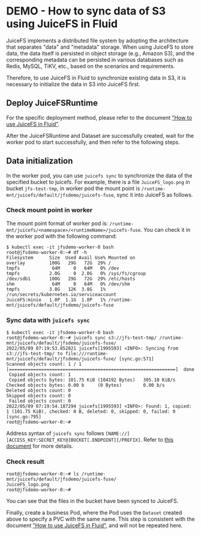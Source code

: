 # DEMO - How to sync data of S3 using JuiceFS in Fluid

JuiceFS implements a distributed file system by adopting the architecture that separates "data" and "metadata" storage.
When using JuiceFS to store data, the data itself is persisted in object storage (e.g., Amazon S3), and the
corresponding metadata can be persisted in various databases such as Redis, MySQL, TiKV, etc., based on the scenarios
and requirements.

Therefore, to use JuiceFS in Fluid to synchronize existing data in S3, it is necessary to initialize the data in S3 into
JuiceFS first.

## Deploy JuiceFSRuntime

For the specific deployment method, please refer to the document ["How to use JuiceFS in Fluid"](./juicefs_runtime.md).

After the JuiceFSRuntime and Dataset are successfully created, wait for the worker pod to start successfully, and then
refer to the following steps.

## Data initialization

In the worker pod, you can use `juicefs sync` to synchronize the data of the specified bucket to juicefs.
For example, there is a file `JuiceFS_logo.png` in bucket `jfs-test-tmp`, in worker pod the mount point
is `/runtime-mnt/juicefs/default/jfsdemo/juicefs-fuse`, sync it into JuiceFS as follows.

### Check mount point in worker

The mount point format of worker pod is: `/runtime-mnt/juicefs/<namespace>/<runtimeName>/juicefs-fuse`. You can check it
in the worker pod with the following command:

```shell
$ kubectl exec -it jfsdemo-worker-0 bash
root@jfsdemo-worker-0:~# df -h
Filesystem      Size  Used Avail Use% Mounted on
overlay         100G   29G   72G  29% /
tmpfs            64M     0   64M   0% /dev
tmpfs           2.0G     0  2.0G   0% /sys/fs/cgroup
/dev/sdb1       100G   29G   72G  29% /etc/hosts
shm              64M     0   64M   0% /dev/shm
tmpfs           3.8G   12K  3.8G   1% /run/secrets/kubernetes.io/serviceaccount
JuiceFS:minio   1.0P  1.1G  1.0P   1% /runtime-mnt/juicefs/default/jfsdemo/juicefs-fuse
```

### Sync data with `juicefs sync`

```shell
$ kubectl exec -it jfsdemo-worker-0 bash
root@jfsdemo-worker-0:~# juicefs sync s3://jfs-test-tmp/ /runtime-mnt/juicefs/default/jfsdemo/juicefs-fuse/
2022/05/09 07:19:53.852821 juicefs[1995593] <INFO>: Syncing from s3://jfs-test-tmp/ to file:///runtime-mnt/juicefs/default/jfsdemo/juicefs-fuse/ [sync.go:571]
Scanned objects count: 1 / 1 [==============================================================]  done
 Copied objects count: 1
 Copied objects bytes: 101.75 KiB (104192 Bytes)   305.10 KiB/s
Checked objects bytes: 0.00 b     (0 Bytes)        0.00 b/s
Deleted objects count: 0
Skipped objects count: 0
 Failed objects count: 0
2022/05/09 07:19:54.187294 juicefs[1995593] <INFO>: Found: 1, copied: 1 (101.75 KiB), checked: 0 B, deleted: 0, skipped: 0, failed: 0 [sync.go:795]
root@jfsdemo-worker-0:~#
```

Address syntax of `juicefs sync` follows `[NAME://][ACCESS_KEY:SECRET_KEY@]BUCKET[.ENDPOINT][/PREFIX]`.
Refer to [this document](https://juicefs.com/docs/community/administration/sync) for more details.

### Check result

```shell
root@jfsdemo-worker-0:~# ls /runtime-mnt/juicefs/default/jfsdemo/juicefs-fuse/
JuiceFS_logo.png
root@jfsdemo-worker-0:~#
```

You can see that the files in the bucket have been synced to JuiceFS.

Finally, create a business Pod, where the Pod uses the `Dataset` created above to specify a PVC with the same name. This
step is consistent with the document ["How to use JuiceFS in Fluid"](./juicefs_runtime.md), and will not be repeated here.
